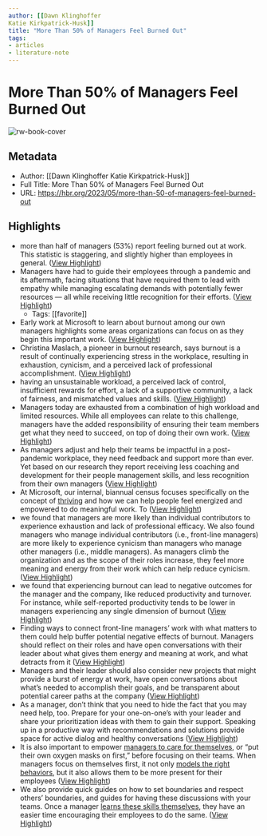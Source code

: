 ```yaml
---
author: [[Dawn Klinghoffer
Katie Kirkpatrick-Husk]]
title: "More Than 50% of Managers Feel Burned Out"
tags: 
- articles
- literature-note
---
```

# More Than 50% of Managers Feel Burned Out

![rw-book-cover](https://hbr.org/resources/images/android-chrome-512x512.png)

## Metadata
- Author: [[Dawn Klinghoffer
Katie Kirkpatrick-Husk]]
- Full Title: More Than 50% of Managers Feel Burned Out
- URL: https://hbr.org/2023/05/more-than-50-of-managers-feel-burned-out

## Highlights
- more than half of managers (53%) report feeling burned out at work. This statistic is staggering, and slightly higher than employees in general. ([View Highlight](https://read.readwise.io/read/01h0tq0gp7hr95j7nhpb5gyhq1))
- Managers have had to guide their employees through a pandemic and its aftermath, facing situations that have required them to lead with empathy while managing escalating demands with potentially fewer resources — all while receiving little recognition for their efforts. ([View Highlight](https://read.readwise.io/read/01h0tq0t9n081b4tm72wavgfpm))
    - Tags: [[favorite]] 
- Early work at Microsoft to learn about burnout among our own managers highlights some areas organizations can focus on as they begin this important work. ([View Highlight](https://read.readwise.io/read/01h0tq1rdf2h0nnrtqs7zz1bw8))
- Christina Maslach, a pioneer in burnout research, says burnout is a result of continually experiencing stress in the workplace, resulting in exhaustion, cynicism, and a perceived lack of professional accomplishment. ([View Highlight](https://read.readwise.io/read/01h0tq331fj9gzp8vbrap4nsnx))
- having an unsustainable workload, a perceived lack of control, insufficient rewards for effort, a lack of a supportive community, a lack of fairness, and mismatched values and skills. ([View Highlight](https://read.readwise.io/read/01h0tq3cp2n3c9yq8pvnpy5xds))
- Managers today are exhausted from a combination of high workload and limited resources. While all employees can relate to this challenge, managers have the added responsibility of ensuring their team members get what they need to succeed, on top of doing their own work. ([View Highlight](https://read.readwise.io/read/01h0tq3w3qyhqwt050wfv7xqhc))
- As managers adjust and help their teams be impactful in a post-pandemic workplace, they need feedback and support more than ever. Yet based on our research they report receiving less coaching and development for their people management skills, and less recognition from their own managers ([View Highlight](https://read.readwise.io/read/01h0tq4d3817aszk4sy914b20k))
- At Microsoft, our internal, biannual census focuses specifically on the concept of [thriving](https://hbr.org/2022/06/why-microsoft-measures-employee-thriving-not-engagement) and how we can help people feel energized and empowered to do meaningful work. To ([View Highlight](https://read.readwise.io/read/01h0tq4ym1s9vn41zh4yrekc9a))
- we found that managers are more likely than individual contributors to experience exhaustion and lack of professional efficacy. We also found managers who manage individual contributors (i.e., front-line managers) are more likely to experience cynicism than managers who manage other managers (i.e., middle managers). As managers climb the organization and as the scope of their roles increase, they feel more meaning and energy from their work which can help reduce cynicism. ([View Highlight](https://read.readwise.io/read/01h0tq78edx1m112gpzy2t9c9r))
- we found that experiencing burnout can lead to negative outcomes for the manager and the company, like reduced productivity and turnover. For instance, while self-reported productivity tends to be lower in managers experiencing any single dimension of burnout ([View Highlight](https://read.readwise.io/read/01h0tq7p9dn2hn81dezcm4rcwt))
- Finding ways to connect front-line managers’ work with what matters to them could help buffer potential negative effects of burnout. Managers should reflect on their roles and have open conversations with their leader about what gives them energy and meaning at work, and what detracts from it ([View Highlight](https://read.readwise.io/read/01h0tq9fjhtjz7b6bw21f5va5b))
- Managers and their leader should also consider new projects that might provide a burst of energy at work, have open conversations about what’s needed to accomplish their goals, and be transparent about potential career paths at the company ([View Highlight](https://read.readwise.io/read/01h0tq9vcq1zkv1jxcw6k6nhhh))
- As a manager, don’t think that you need to hide the fact that you may need help, too. Prepare for your one-on-one’s with your leader and share your prioritization ideas with them to gain their support. Speaking up in a productive way with recommendations and solutions provide space for active dialog and healthy conversations ([View Highlight](https://read.readwise.io/read/01h0tqbbpk2qgsxbnnerd2hwe1))
- It is also important to empower [managers to care for themselves](https://hbr.org/2019/03/how-to-help-your-team-with-burnout-when-youre-burned-out-yourself), or “put their own oxygen masks on first,” before focusing on their teams. When managers focus on themselves first, it not only [models the right behaviors](https://www.forbes.com/sites/forbeshumanresourcescouncil/2022/03/16/the-managers-role-in-burnout-prevention/?sh=7433b59c72ce), but it also allows them to be more present for their employees ([View Highlight](https://read.readwise.io/read/01h0tqbxaev3ryjezy8g9n6dc0))
- We also provide quick guides on how to set boundaries and respect others’ boundaries, and guides for having these discussions with your teams. Once a manager [learns these skills themselves](https://hbr.org/2022/03/what-first-time-managers-can-do-to-manage-burnout), they have an easier time encouraging their employees to do the same. ([View Highlight](https://read.readwise.io/read/01h0tqcmbw6pmj2ebwjx71gmjy))
